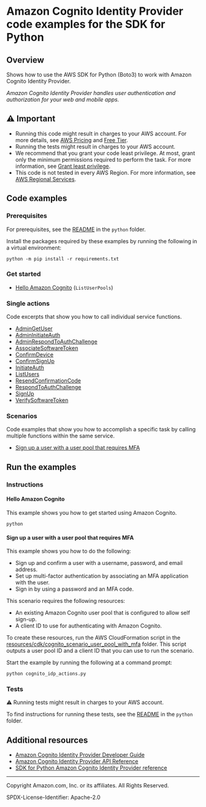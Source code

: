 # Amazon Cognito Identity Provider code examples for the SDK for Python

## Overview

Shows how to use the AWS SDK for Python (Boto3) to work with Amazon Cognito Identity Provider.

<!--custom.overview.start-->
<!--custom.overview.end-->

_Amazon Cognito Identity Provider handles user authentication and authorization for your web and mobile apps._

## ⚠ Important

* Running this code might result in charges to your AWS account. For more details, see [AWS Pricing](https://aws.amazon.com/pricing/) and [Free Tier](https://aws.amazon.com/free/).
* Running the tests might result in charges to your AWS account.
* We recommend that you grant your code least privilege. At most, grant only the minimum permissions required to perform the task. For more information, see [Grant least privilege](https://docs.aws.amazon.com/IAM/latest/UserGuide/best-practices.html#grant-least-privilege).
* This code is not tested in every AWS Region. For more information, see [AWS Regional Services](https://aws.amazon.com/about-aws/global-infrastructure/regional-product-services).

<!--custom.important.start-->
<!--custom.important.end-->

## Code examples

### Prerequisites

For prerequisites, see the [README](../../README.md#Prerequisites) in the `python` folder.

Install the packages required by these examples by running the following in a virtual environment:

```
python -m pip install -r requirements.txt
```

<!--custom.prerequisites.start-->
<!--custom.prerequisites.end-->

### Get started

- [Hello Amazon Cognito](hello/hello_cognito.py#L4) (`ListUserPools`)


### Single actions

Code excerpts that show you how to call individual service functions.

- [AdminGetUser](cognito_idp_actions.py#L23)
- [AdminInitiateAuth](cognito_idp_actions.py#L187)
- [AdminRespondToAuthChallenge](cognito_idp_actions.py#L292)
- [AssociateSoftwareToken](cognito_idp_actions.py#L241)
- [ConfirmDevice](cognito_idp_actions.py#L342)
- [ConfirmSignUp](cognito_idp_actions.py#L131)
- [InitiateAuth](cognito_idp_actions.py#L407)
- [ListUsers](cognito_idp_actions.py#L164)
- [ResendConfirmationCode](cognito_idp_actions.py#L104)
- [RespondToAuthChallenge](cognito_idp_actions.py#L408)
- [SignUp](cognito_idp_actions.py#L56)
- [VerifySoftwareToken](cognito_idp_actions.py#L265)

### Scenarios

Code examples that show you how to accomplish a specific task by calling multiple
functions within the same service.

- [Sign up a user with a user pool that requires MFA](cognito_idp_actions.py)


<!--custom.examples.start-->
<!--custom.examples.end-->

## Run the examples

### Instructions


<!--custom.instructions.start-->
<!--custom.instructions.end-->

#### Hello Amazon Cognito

This example shows you how to get started using Amazon Cognito.

```
python 
```


#### Sign up a user with a user pool that requires MFA

This example shows you how to do the following:

- Sign up and confirm a user with a username, password, and email address.
- Set up multi-factor authentication by associating an MFA application with the user.
- Sign in by using a password and an MFA code.

<!--custom.scenario_prereqs.cognito-identity-provider_Scenario_SignUpUserWithMfa.start-->
This scenario requires the following resources:

* An existing Amazon Cognito user pool that is configured to allow self sign-up.
* A client ID to use for authenticating with Amazon Cognito.

To create these resources, run the AWS CloudFormation script in the
[resources/cdk/cognito_scenario_user_pool_with_mfa](../../../resources/cdk/cognito_scenario_user_pool_with_mfa)
folder. This script outputs a user pool ID and a client ID that you can use to run
the scenario.
<!--custom.scenario_prereqs.cognito-identity-provider_Scenario_SignUpUserWithMfa.end-->

Start the example by running the following at a command prompt:

```
python cognito_idp_actions.py
```


<!--custom.scenarios.cognito-identity-provider_Scenario_SignUpUserWithMfa.start-->
<!--custom.scenarios.cognito-identity-provider_Scenario_SignUpUserWithMfa.end-->

### Tests

⚠ Running tests might result in charges to your AWS account.


To find instructions for running these tests, see the [README](../../README.md#Tests)
in the `python` folder.



<!--custom.tests.start-->
<!--custom.tests.end-->

## Additional resources

- [Amazon Cognito Identity Provider Developer Guide](https://docs.aws.amazon.com/cognito/latest/developerguide/cognito-user-identity-pools.html)
- [Amazon Cognito Identity Provider API Reference](https://docs.aws.amazon.com/cognito-user-identity-pools/latest/APIReference/Welcome.html)
- [SDK for Python Amazon Cognito Identity Provider reference](https://boto3.amazonaws.com/v1/documentation/api/latest/reference/services/cognito-idp.html)

<!--custom.resources.start-->
<!--custom.resources.end-->

---

Copyright Amazon.com, Inc. or its affiliates. All Rights Reserved.

SPDX-License-Identifier: Apache-2.0